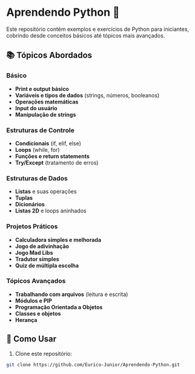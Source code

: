 # Aprendendo Python 🐍

Este repositório contém exemplos e exercícios de Python para iniciantes, cobrindo desde conceitos básicos até tópicos mais avançados.

## 📚 Tópicos Abordados

### Básico
- **Print e output básico**
- **Variáveis e tipos de dados** (strings, números, booleanos)
- **Operações matemáticas**
- **Input do usuário**
- **Manipulação de strings**

### Estruturas de Controle
- **Condicionais** (if, elif, else)
- **Loops** (while, for)
- **Funções e return statements**
- **Try/Except** (tratamento de erros)

### Estruturas de Dados
- **Listas** e suas operações
- **Tuplas**
- **Dicionários**
- **Listas 2D** e loops aninhados

### Projetos Práticos
- **Calculadora simples e melhorada**
- **Jogo de adivinhação**
- **Jogo Mad Libs**
- **Tradutor simples**
- **Quiz de múltipla escolha**

### Tópicos Avançados
- **Trabalhando com arquivos** (leitura e escrita)
- **Módulos e PIP**
- **Programação Orientada a Objetos**
- **Classes e objetos**
- **Herança**

## 🚀 Como Usar

1. Clone este repositório:
```bash
git clone https://github.com/Eurico-Junior/Aprendendo-Python.git

